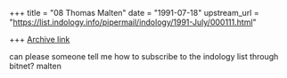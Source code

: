 +++
title = "08 Thomas Malten"
date = "1991-07-18"
upstream_url = "https://list.indology.info/pipermail/indology/1991-July/000111.html"

+++
[Archive link](https://list.indology.info/pipermail/indology/1991-July/000111.html)


can please someone tell me how to subscribe to the indology list through
bitnet?
malten <d87 at dhdurz1>




